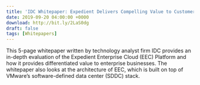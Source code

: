 ```yaml
---
title: 'IDC Whitepaper: Expedient Delivers Compelling Value to Customers with Enterprise Cloud Platform'
date: 2019-09-20 04:00:00 +0000
download: http://bit.ly/2LaS0dg
draft: false
tags: [Whitepapers]
---
```

This 5-page whitepaper written by technology analyst firm IDC provides an in-depth evaluation of the Expedient Enterprise Cloud (EEC) Platform and how it provides differentiated value to enterprise businesses. The whitepaper also looks at the architecture of EEC, which is built on top of VMware’s software-defined data center (SDDC) stack.
